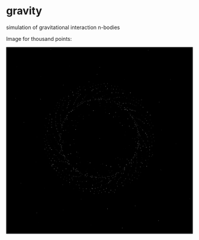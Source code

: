 # gravity
simulation of gravitational interaction n-bodies

Image for thousand points:

![Alt text](https://github.com/gesard/gravity/blob/main/photo.png)
